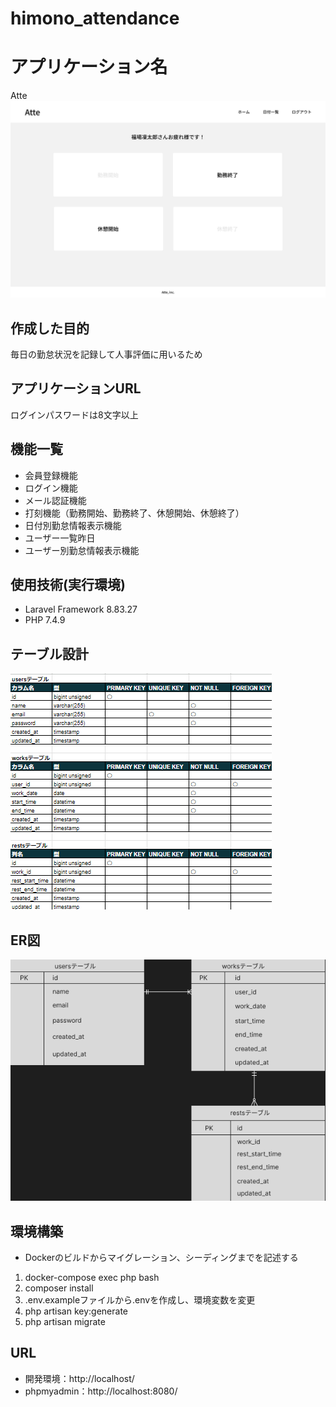 # himono_attendance
# アプリケーション名
Atte
![Stamp](https://github.com/tkkap04/himono_attendance/blob/main/stamp.png)



## 作成した目的
毎日の勤怠状況を記録して人事評価に用いるため

## アプリケーションURL

ログインパスワードは8文字以上

## 機能一覧
- 会員登録機能
- ログイン機能
- メール認証機能
- 打刻機能（勤務開始、勤務終了、休憩開始、休憩終了）
- 日付別勤怠情報表示機能
- ユーザー一覧昨日
- ユーザー別勤怠情報表示機能

## 使用技術(実行環境)
- Laravel Framework 8.83.27
- PHP 7.4.9

## テーブル設計
![Table](https://github.com/tkkap04/himono_attendance/blob/main/table.png)

## ER図
![Atte](https://github.com/tkkap04/himono_attendance/blob/main/atte.png)

## 環境構築
- Dockerのビルドからマイグレーション、シーディングまでを記述する
1. docker-compose exec php bash
2. composer install
3. .env.exampleファイルから.envを作成し、環境変数を変更
4. php artisan key:generate
5. php artisan migrate

## URL
- 開発環境：http://localhost/
- phpmyadmin：http://localhost:8080/

